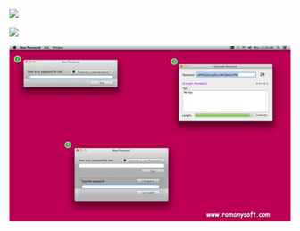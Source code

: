 
![](http://res.cloudinary.com/dfzokzfi5/image/upload/c_scale,h_64/v1409696402/logo_i4zr2b.png)

[![](http://res.cloudinary.com/dfzokzfi5/image/upload/c_scale,w_124/v1411092419/app-store-button_pw05je.png)](https://itunes.apple.com/us/app/new-password/id914436705?l=zh&ls=1&mt=12)



![](https://github.com/Romanysoft/NewPassword/blob/master/Images/c1.png)

